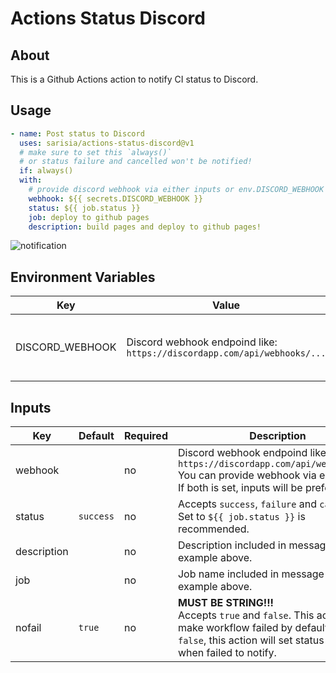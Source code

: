 # Actions Status Discord

## About

This is a Github Actions action to notify CI status to Discord.

## Usage

```yaml
- name: Post status to Discord
  uses: sarisia/actions-status-discord@v1
  # make sure to set this `always()` 
  # or status failure and cancelled won't be notified!
  if: always()
  with:
    # provide discord webhook via either inputs or env.DISCORD_WEBHOOK
    webhook: ${{ secrets.DISCORD_WEBHOOK }}
    status: ${{ job.status }}
    job: deploy to github pages
    description: build pages and deploy to github pages!
```

![notification](https://user-images.githubusercontent.com/33576079/69472655-332b2880-0df0-11ea-9c33-6add9fca62e9.png)

## Environment Variables

| Key | Value | Description |
| - | - | - |
| DISCORD_WEBHOOK | Discord webhook endpoind like:<br>`https://discordapp.com/api/webhooks/...` | You can provide webhook via inputs either.

## Inputs

| Key | Default | Required | Description |
| - | - | - | - |
| webhook | | no | Discord webhook endpoind like:<br>`https://discordapp.com/api/webhooks/...`<br>You can provide webhook via env either. If both is set, inputs will be preferred. |
| status | `success` | no | Accepts `success`, `failure` and `cancelled`. Set to `${{ job.status }}` is recommended. |
| description | | no | Description included in message. See example above. |
| job | | no | Job name included in message title. See example above. |
| nofail | `true` | no | **MUST BE STRING!!!**<br>Accepts `true` and `false`. This action won't make workflow failed by default. If set to `false`, this action will set status failed when failed to notify. |
